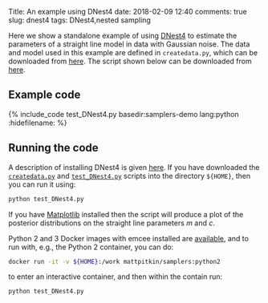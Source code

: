 Title: An example using DNest4
date: 2018-02-09 12:40
comments: true
slug: dnest4
tags: DNest4,nested sampling

<!-- PELICAN_BEGIN_SUMMARY -->
Here we show a standalone example of using [DNest4](https://github.com/eggplantbren/DNest4) to
estimate the parameters of a straight line model in data with Gaussian noise. The
data and model used in this example are defined in `createdata.py`, which can be downloaded
from [here](http://mattpitkin.github.io/samplers-demo/downloads/code/createdata.py). The
script shown below can be downloaded from [here](http://mattpitkin.github.io/samplers-demo/downloads/code/test_DNest4.py).
<!-- PELICAN_END_SUMMARY -->

## Example code

{% include_code test_DNest4.py basedir:samplers-demo lang:python :hidefilename: %}

## Running the code

A description of installing DNest4 is given [here](http://mattpitkin.github.io/samplers-demo/pages/samplers-samplers-everywhere/#DNest4). If you have downloaded the [`createdata.py`](http://mattpitkin.github.io/samplers-demo/downloads/code/createdata.py) and [`test_DNest4.py`](http://mattpitkin.github.io/samplers-demo/downloads/code/test_DNest4.py) scripts into the directory `${HOME}`, then you can run it using:

```bash
python test_DNest4.py
```

If you have [Matplotlib](https://matplotlib.org/) installed then the script will produce a plot of the posterior distributions
on the straight line parameters $m$ and $c$.

Python 2 and 3 Docker images with emcee installed are [available](https://hub.docker.com/r/mattpitkin/samplers/tags/), and to run with, e.g., the Python 2 container, you can do:

```bash
docker run -it -v ${HOME}:/work mattpitkin/samplers:python2
```

to enter an interactive container, and then within the contain run:

```bash
python test_DNest4.py
```

